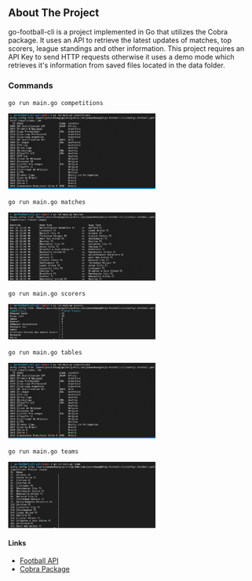 ## About The Project
go-football-cli is a project implemented in Go that utilizes the Cobra package. It uses an API to retrieve the latest updates of matches, top scorers, league standings and other information. This project requires an API Key to send HTTP requests otherwise it uses a demo mode which retrieves it's information from saved files located in the data folder. 

### Commands
`go run main.go competitions`

<img src="./assets/images/competitions.png" width=300>


`go run main.go matches`

<img src="./assets/images/matches.png" width=300>


`go run main.go scorers`

<img src="./assets/images/scorers.png" width=300>


`go run main.go tables`

<img src="./assets/images/competitions.png" width=300>

`go run main.go teams`

<img src="./assets/images/teams.png" width=300>




#### Links
* [Football API](https://www.football-data.org/)
* [Cobra Package](https://github.com/spf13/cobra)